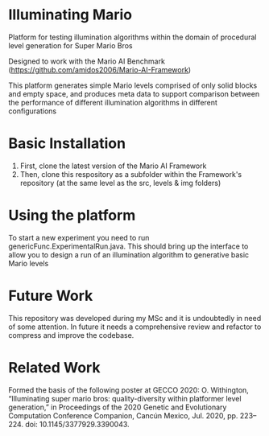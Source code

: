 # Illuminating Mario
Platform for testing illumination algorithms within the domain of procedural level generation for Super Mario Bros
 
Designed to work with the Mario AI Benchmark (https://github.com/amidos2006/Mario-AI-Framework)

This platform generates simple Mario levels comprised of only solid blocks and empty space, and produces meta data to support comparison between the performance of different illumination algorithms in different configurations

# Basic Installation

1. First, clone the latest version of the Mario AI Framework
2. Then, clone this respository as a subfolder within the Framework's repository (at the same level as the src, levels & img folders)

# Using the platform
To start a new experiment you need to run genericFunc.ExperimentalRun.java. This should bring up the interface to allow you to design a run of an illumination algorithm to generative basic Mario levels

# Future Work
This repository was developed during my MSc and it is undoubtedly in need of some attention. In future it needs a comprehensive review and refactor to compress and improve the codebase.


# Related Work 
Formed the basis of the following poster at GECCO 2020: 
O. Withington, “Illuminating super mario bros: quality-diversity within platformer level generation,” in Proceedings of the 2020 Genetic and Evolutionary Computation Conference Companion, Cancún Mexico, Jul. 2020, pp. 223–224. doi: 10.1145/3377929.3390043.

